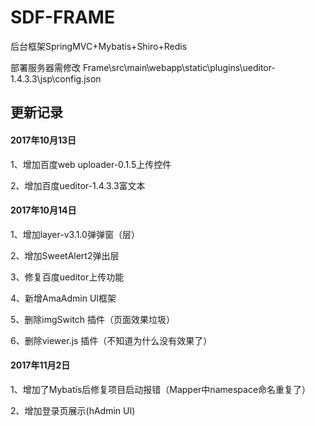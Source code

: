 # SDF-FRAME
后台框架SpringMVC+Mybatis+Shiro+Redis

部署服务器需修改 Frame\src\main\webapp\static\plugins\ueditor-1.4.3.3\jsp\config.json

## 更新记录

#### 2017年10月13日

1、增加百度web uploader-0.1.5上传控件

2、增加百度ueditor-1.4.3.3富文本

#### 2017年10月14日

1、增加layer-v3.1.0弹弹窗（层）

2、增加SweetAlert2弹出层

3、修复百度ueditor上传功能

4、新增AmaAdmin UI框架

5、删除imgSwitch 插件（页面效果垃圾）

6、删除viewer.js 插件（不知道为什么没有效果了）

#### 2017年11月2日

1、增加了Mybatis后修复项目启动报错（Mapper中namespace命名重复了）

2、增加登录页展示(hAdmin UI)

